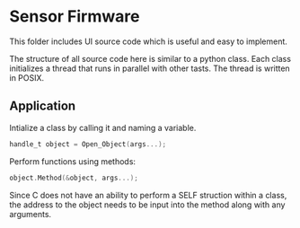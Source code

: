 # Sensor Firmware

This folder includes UI source code which is useful and easy to implement.

The structure of all source code here is similar to a python class.
Each class initializes a thread that runs in parallel with other tasts.
The thread is written in POSIX.


## Application
Intialize a class by calling it and naming a variable.

``` C
handle_t object = Open_Object(args...);
```

Perform functions using methods:
	
``` C
object.Method(&object, args...);
```

Since C does not have an ability to perform a SELF struction within a class, the
address to the object needs to be input into the method along with any arguments.

